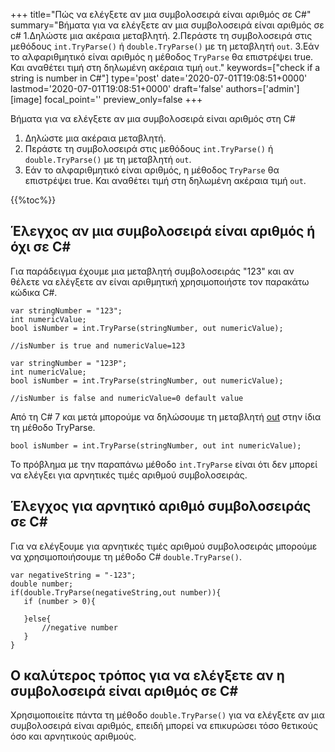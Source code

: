 +++
title="Πώς να ελέγξετε αν μια συμβολοσειρά είναι αριθμός σε C#"
summary="Βήματα για να ελέγξετε αν μια συμβολοσειρά είναι αριθμός σε c# 1.Δηλώστε μια ακέραια μεταβλητή. 2.Περάστε τη συμβολοσειρά στις μεθόδους `int.TryParse()` ή `double.TryParse()` με τη μεταβλητή `out`. 3.Εάν το αλφαριθμητικό είναι αριθμός η μέθοδος `TryParse` θα επιστρέψει true. Και αναθέτει τιμή στη δηλωμένη ακέραια τιμή `out`."
keywords=["check if a string is number in C#"]
type='post'
date='2020-07-01T19:08:51+0000'
lastmod='2020-07-01T19:08:51+0000'
draft='false'
authors=['admin']
[image]
focal_point=''
preview_only=false
+++

Βήματα για να ελέγξετε αν μια συμβολοσειρά είναι αριθμός στη C#

1. Δηλώστε μια ακέραια μεταβλητή.
2. Περάστε τη συμβολοσειρά στις μεθόδους `int.TryParse()` ή `double.TryParse()` με τη μεταβλητή `out`.
3. Εάν το αλφαριθμητικό είναι αριθμός, η μέθοδος `TryParse` θα επιστρέψει true. Και αναθέτει τιμή στη δηλωμένη ακέραια τιμή `out`.

{{%toc%}}

## Έλεγχος αν μια συμβολοσειρά είναι αριθμός ή όχι σε C# 

Για παράδειγμα έχουμε μια μεταβλητή συμβολοσειράς "123" και αν θέλετε να ελέγξετε αν είναι αριθμητική χρησιμοποιήστε τον παρακάτω κώδικα C#.

```
var stringNumber = "123";
int numericValue;
bool isNumber = int.TryParse(stringNumber, out numericValue);

//isNumber is true and numericValue=123

var stringNumber = "123P";
int numericValue;
bool isNumber = int.TryParse(stringNumber, out numericValue);

//isNumber is false and numericValue=0 default value

```

Από τη C# 7 και μετά μπορούμε να δηλώσουμε τη μεταβλητή [out](https://www.arungudelli.com/tutorial/c-sharp/difference-between-ref-and-out-parameters-in-c-sharp/) στην ίδια τη μέθοδο TryParse.

```
bool isNumber = int.TryParse(stringNumber, out int numericValue);

```

Το πρόβλημα με την παραπάνω μέθοδο `int.TryParse` είναι ότι δεν μπορεί να ελέγξει για αρνητικές τιμές αριθμού συμβολοσειράς.

## Έλεγχος για αρνητικό αριθμό συμβολοσειράς σε C# 

Για να ελέγξουμε για αρνητικές τιμές αριθμού συμβολοσειράς μπορούμε να χρησιμοποιήσουμε τη μέθοδο C# `double.TryParse()`.

```
var negativeString = "-123";
double number;
if(double.TryParse(negativeString,out number)){
   if (number > 0){

   }else{
       //negative number 
   }   
}
```

## Ο καλύτερος τρόπος για να ελέγξετε αν η συμβολοσειρά είναι αριθμός σε C# 

Χρησιμοποιείτε πάντα τη μέθοδο `double.TryParse()` για να ελέγξετε αν μια συμβολοσειρά είναι αριθμός, επειδή μπορεί να επικυρώσει τόσο θετικούς όσο και αρνητικούς αριθμούς.